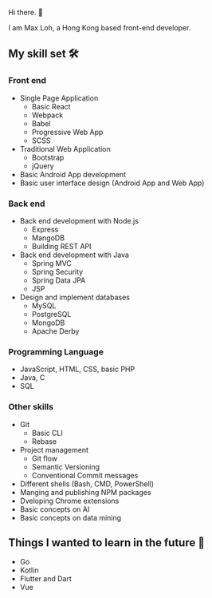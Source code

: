 Hi there. 👋

I am Max Loh, a Hong Kong based front-end developer.

## My skill set 🛠️

### Front end

- Single Page Application
  - Basic React
  - Webpack
  - Babel
  - Progressive Web App
  - SCSS
- Traditional Web Application
  - Bootstrap
  - jQuery
- Basic Android App development
- Basic user interface design (Android App and Web App)

### Back end

- Back end development with Node.js
  - Express
  - MangoDB
  - Building REST API
- Back end development with Java
  - Spring MVC
  - Spring Security
  - Spring Data JPA
  - JSP
- Design and implement databases
  - MySQL
  - PostgreSQL
  - MongoDB
  - Apache Derby

### Programming Language

- JavaScript, HTML, CSS, basic PHP
- Java, C
- SQL

### Other skills

- Git
  - Basic CLI
  - Rebase
- Project management
  - Git flow
  - Semantic Versioning
  - Conventional Commit messages
- Different shells (Bash, CMD, PowerShell)
- Manging and publishing NPM packages
- Dveloping Chrome extensions
- Basic concepts on AI
- Basic concepts on data mining

## Things I wanted to learn in the future 🤩

- Go
- Kotlin
- Flutter and Dart
- Vue
